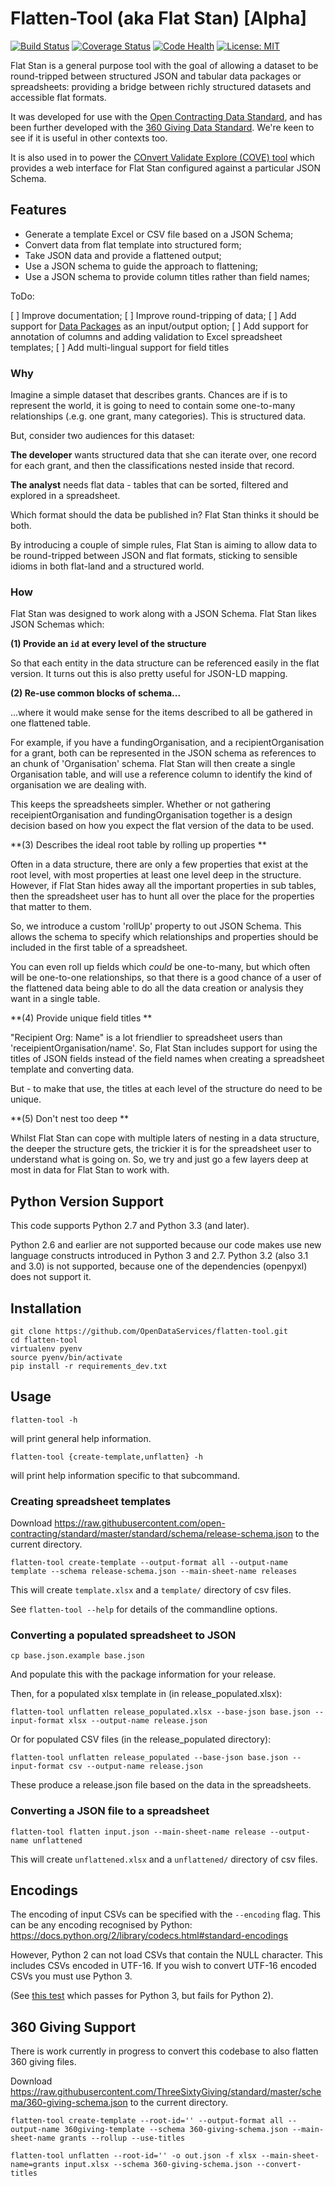 Flatten-Tool (aka Flat Stan) [Alpha]
============

[![Build Status](https://travis-ci.org/OpenDataServices/flatten-tool.svg?branch=master)](https://travis-ci.org/OpenDataServices/flatten-tool)
[![Coverage Status](https://img.shields.io/coveralls/OpenDataServices/flatten-tool.svg)](https://coveralls.io/r/OpenDataServices/flatten-tool?branch=master)
[![Code Health](https://landscape.io/github/OpenDataServices/flatten-tool/master/landscape.png)](https://landscape.io/github/OpenDataServices/flatten-tool/master)
[![License: MIT](https://img.shields.io/badge/license-MIT-blue.svg)](https://github.com/OpenDataServices/flatten-tool/blob/master/LICENSE)

Flat Stan is a general purpose tool with the goal of allowing a dataset to be round-tripped between structured JSON and tabular data packages or spreadsheets: providing a bridge between richly structured datasets and accessible flat formats. 

It was developed for use with the [Open Contracting Data Standard](http://standard.open-contracting.ogr), and has been further developed with the [360 Giving Data Standard](http://docs.threesixtygiving.ogr). We're keen to see if it is useful in other contexts too. 

It is also used in to power the [COnvert Validate Explore (COVE) tool](https://github.com/OpenDataServices/cove) which provides a web interface for Flat Stan configured against a particular JSON Schema. 

## Features

* Generate a template Excel or CSV file based on a JSON Schema;
* Convert data from flat template into structured form;
* Take JSON data and provide a flattened output;
* Use a JSON schema to guide the approach to flattening; 
* Use a JSON schema to provide column titles rather than field names;

ToDo:

[ ] Improve documentation;
[ ] Improve round-tripping of data;
[ ] Add support for [Data Packages](http://data.okfn.org/doc/data-package) as an input/output option;
[ ] Add support for annotation of columns and adding validation to Excel spreadsheet templates;
[ ] Add multi-lingual support for field titles

### Why
Imagine a simple dataset that describes grants. Chances are if is to represent the world, it is going to need to contain some one-to-many relationships (.e.g. one grant, many categories). This is structured data. 

But, consider two audiences for this dataset:

**The developer** wants structured data that she can iterate over, one record for each grant, and then the classifications nested inside that record. 

**The analyst** needs flat data - tables that can be sorted, filtered and explored in a spreadsheet. 

Which format should the data be published in? Flat Stan thinks it should be both. 

By introducing a couple of simple rules, Flat Stan is aiming to allow data to be round-tripped between JSON and flat formats, sticking to sensible idioms in both flat-land and a structured world. 

### How 

Flat Stan was designed to work along with a JSON Schema. Flat Stan likes JSON Schemas which:

**(1) Provide an ```id``` at every level of the structure**

So that each entity in the data structure can be referenced easily in the flat version. It turns out this is also pretty useful for JSON-LD mapping.

**(2) Re-use common blocks of schema...**

...where it would make sense for the items described to all be gathered in one flattened table.

For example, if you have a fundingOrganisation, and a recipientOrganisation for a grant, both can be represented in the JSON schema as references to an chunk of 'Organisation' schema. Flat Stan will then create a single Organisation table, and will use a reference column to identify the kind of organisation we are dealing with. 

This keeps the spreadsheets simpler. Whether or not gathering receipientOrganisation and fundingOrganisation together is a design decision based on how you expect the flat version of the data to be used. 

**(3) Describes the ideal root table by rolling up properties **

Often in a data structure, there are only a few properties that exist at the root level, with most properties at least one level deep in the structure. However, if Flat Stan hides away all the important properties in sub tables, then the spreadsheet user has to hunt all over the place for the properties that matter to them.

So, we introduce a custom 'rollUp' property to out JSON Schema. This allows the schema to specify which relationships and properties should be included in the first table of a spreadsheet.

You can even roll up fields which *could* be one-to-many, but which often will be one-to-one relationships, so that there is a good chance of a user of the flattened data being able to do all the data creation or analysis they want in a single table.

**(4) Provide unique field titles **

"Recipient Org: Name" is a lot friendlier to spreadsheet users than 'receipientOrganisation/name'. So, Flat Stan includes support for using the titles of JSON fields instead of the field names when creating a spreadsheet template and converting data.

But - to make that use, the titles at each level of the structure do need to be unique.

**(5) Don't nest too deep **

Whilst Flat Stan can cope with multiple laters of nesting in a data structure, the deeper the structure gets, the trickier it is for the spreadsheet user to understand what is going on. So, we try and just go a few layers deep at most in data for Flat Stan to work with. 




Python Version Support
----------------------

This code supports Python 2.7 and Python 3.3 (and later).

Python 2.6 and earlier are not supported because our code makes use new language constructs introduced in Python 3 and 2.7. Python 3.2 (also 3.1 and 3.0) is not supported, because one of the dependencies (openpyxl) does not support it.

Installation
------------

    git clone https://github.com/OpenDataServices/flatten-tool.git
    cd flatten-tool
    virtualenv pyenv
    source pyenv/bin/activate
    pip install -r requirements_dev.txt

Usage
-----

    flatten-tool -h

will print general help information.

    flatten-tool {create-template,unflatten} -h

will print help information specific to that subcommand.


### Creating spreadsheet templates

Download https://raw.githubusercontent.com/open-contracting/standard/master/standard/schema/release-schema.json to the current directory.

    flatten-tool create-template --output-format all --output-name template --schema release-schema.json --main-sheet-name releases

This will create `template.xlsx` and a `template/` directory of csv files.

See `flatten-tool --help` for details of the commandline options.


### Converting a populated spreadsheet to JSON

    cp base.json.example base.json

And populate this with the package information for your release.

Then, for a populated xlsx template in (in release_populated.xlsx):

    flatten-tool unflatten release_populated.xlsx --base-json base.json --input-format xlsx --output-name release.json  

Or for populated CSV files (in the release_populated directory):

    flatten-tool unflatten release_populated --base-json base.json --input-format csv --output-name release.json  

These produce a release.json file based on the data in the spreadsheets.


### Converting a JSON file to a spreadsheet

    flatten-tool flatten input.json --main-sheet-name release --output-name unflattened

This will create `unflattened.xlsx` and a `unflattened/` directory of csv files.



Encodings
---------

The encoding of input CSVs can be specified with the `--encoding` flag. This can be any encoding recognised by Python: https://docs.python.org/2/library/codecs.html#standard-encodings

However, Python 2 can not load CSVs that contain the NULL character. This includes CSVs encoded in UTF-16. If you wish to convert UTF-16 encoded CSVs you must use Python 3.

(See [this test](https://github.com/OpenDataServices/flatten-tool/blob/d7db1125fef079302dcd372593c471c527aff7fb/flattentool/tests/test_input.py#L114) which passes for Python 3, but fails for Python 2).


360 Giving Support
------------------

There is work currently in progress to convert this codebase to also flatten 360 giving files.

Download https://raw.githubusercontent.com/ThreeSixtyGiving/standard/master/schema/360-giving-schema.json to the current directory.

    flatten-tool create-template --root-id='' --output-format all --output-name 360giving-template --schema 360-giving-schema.json --main-sheet-name grants --rollup --use-titles

    flatten-tool unflatten --root-id='' -o out.json -f xlsx --main-sheet-name=grants input.xlsx --schema 360-giving-schema.json --convert-titles
